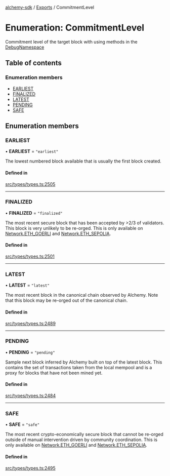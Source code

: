 [alchemy-sdk](../README.md) / [Exports](../modules.md) / CommitmentLevel

# Enumeration: CommitmentLevel

Commitment level of the target block with using methods in the
[DebugNamespace](../classes/DebugNamespace.md)

## Table of contents

### Enumeration members

- [EARLIEST](CommitmentLevel.md#earliest)
- [FINALIZED](CommitmentLevel.md#finalized)
- [LATEST](CommitmentLevel.md#latest)
- [PENDING](CommitmentLevel.md#pending)
- [SAFE](CommitmentLevel.md#safe)

## Enumeration members

### EARLIEST

• **EARLIEST** = `"earliest"`

The lowest numbered block available that is usually the first block created.

#### Defined in

[src/types/types.ts:2505](https://github.com/alchemyplatform/alchemy-sdk-js/blob/c7197b9/src/types/types.ts#L2505)

___

### FINALIZED

• **FINALIZED** = `"finalized"`

The most recent secure block that has been accepted by >2/3 of validators.
This block is very unlikely to be re-orged. This is only available on
[Network.ETH_GOERLI](Network.md#eth_goerli) and [Network.ETH_SEPOLIA](Network.md#eth_sepolia).

#### Defined in

[src/types/types.ts:2501](https://github.com/alchemyplatform/alchemy-sdk-js/blob/c7197b9/src/types/types.ts#L2501)

___

### LATEST

• **LATEST** = `"latest"`

The most recent block in the canonical chain observed by Alchemy. Note that
this block may be re-orged out of the canonical chain.

#### Defined in

[src/types/types.ts:2489](https://github.com/alchemyplatform/alchemy-sdk-js/blob/c7197b9/src/types/types.ts#L2489)

___

### PENDING

• **PENDING** = `"pending"`

Sample next block inferred by Alchemy built on top of the latest block.
This contains the set of transactions taken from the local mempool and
is a proxy for blocks that have not been mined yet.

#### Defined in

[src/types/types.ts:2484](https://github.com/alchemyplatform/alchemy-sdk-js/blob/c7197b9/src/types/types.ts#L2484)

___

### SAFE

• **SAFE** = `"safe"`

The most recent crypto-economically secure block that cannot be re-orged
outside of manual intervention driven by community coordination. This is
only available on [Network.ETH_GOERLI](Network.md#eth_goerli) and [Network.ETH_SEPOLIA](Network.md#eth_sepolia).

#### Defined in

[src/types/types.ts:2495](https://github.com/alchemyplatform/alchemy-sdk-js/blob/c7197b9/src/types/types.ts#L2495)
